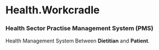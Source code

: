 # Health.Workcradle

### Health Sector Practise Management System (PMS)

Health Management System Between **Dietitian** and **Patient**.
